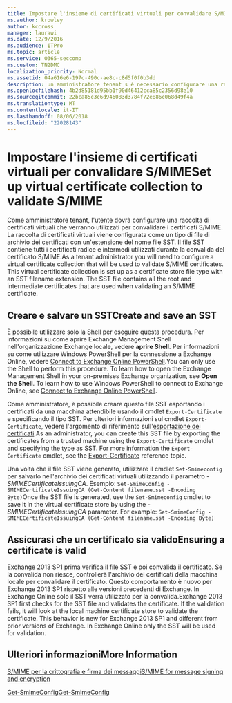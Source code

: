 ```yaml
---
title: Impostare l'insieme di certificati virtuali per convalidare S/MIME
ms.author: krowley
author: kccross
manager: laurawi
ms.date: 12/9/2016
ms.audience: ITPro
ms.topic: article
ms.service: O365-seccomp
ms.custom: TN2DMC
localization_priority: Normal
ms.assetid: 04a616e6-197c-490c-ae8c-c8d5f0f0b3dd
description: un amministratore tenant s è necessario configurare una raccolta di certificati virtuali che verrà utilizzata per convalidare i certificati S/MIME.
ms.openlocfilehash: 4b2d85181d95bb1f90d46412cca85c2356d98e10
ms.sourcegitcommit: 22bca85c3c6d946083d3784f72e886c068d49f4a
ms.translationtype: MT
ms.contentlocale: it-IT
ms.lasthandoff: 08/06/2018
ms.locfileid: "22028143"
---
```

# <a name="set-up-virtual-certificate-collection-to-validate-smime"></a><span data-ttu-id="7d466-103">Impostare l'insieme di certificati virtuali per convalidare S/MIME</span><span class="sxs-lookup"><span data-stu-id="7d466-103">Set up virtual certificate collection to validate S/MIME</span></span>

<span data-ttu-id="7d466-p101">Come amministratore tenant, l'utente dovrà configurare una raccolta di certificati virtuali che verranno utilizzati per convalidare i certificati S/MIME. La raccolta di certificati virtuali viene configurata come un tipo di file di archivio dei certificati con un'estensione del nome file SST. Il file SST contiene tutti i certificati radice e intermedi utilizzati durante la convalida del certificato S/MIME.</span><span class="sxs-lookup"><span data-stu-id="7d466-p101">As a tenant administrator you will need to configure a virtual certificate collection that will be used to validate S/MIME certificates. This virtual certificate collection is set up as a certificate store file type with an SST filename extension. The SST file contains all the root and intermediate certificates that are used when validating an S/MIME certificate.</span></span>
  
## <a name="create-and-save-an-sst"></a><span data-ttu-id="7d466-107">Creare e salvare un SST</span><span class="sxs-lookup"><span data-stu-id="7d466-107">Create and save an SST</span></span>
<span data-ttu-id="7d466-108"><a name="sectionSection0"> </a></span><span class="sxs-lookup"><span data-stu-id="7d466-108"></span></span>

<span data-ttu-id="7d466-p102">È possibile utilizzare solo la Shell per eseguire questa procedura. Per informazioni su come aprire Exchange Management Shell nell'organizzazione Exchange locale, vedere **aprire Shell**. Per informazioni su come utilizzare Windows PowerShell per la connessione a Exchange Online, vedere [Connect to Exchange Online PowerShell](https://go.microsoft.com/fwlink/p/?linkid=396554).</span><span class="sxs-lookup"><span data-stu-id="7d466-p102">You can only use the Shell to perform this procedure. To learn how to open the Exchange Management Shell in your on-premises Exchange organization, see **Open the Shell**. To learn how to use Windows PowerShell to connect to Exchange Online, see [Connect to Exchange Online PowerShell](https://go.microsoft.com/fwlink/p/?linkid=396554).</span></span>
  
<span data-ttu-id="7d466-p103">Come amministratore, è possibile creare questo file SST esportando i certificati da una macchina attendibile usando il cmdlet  `Export-Certificate` e specificando il tipo SST. Per ulteriori informazioni sul cmdlet  `Export-Certificate`, vedere l'argomento di riferimento sull'[esportazione dei certificati](https://technet.microsoft.com/en-us/library/hh848628.aspx).</span><span class="sxs-lookup"><span data-stu-id="7d466-p103">As an administrator, you can create this SST file by exporting the certificates from a trusted machine using the  `Export-Certificate` cmdlet and specifying the type as SST. For more information the  `Export-Certificate` cmdlet, see the [Export-Certificate](https://technet.microsoft.com/en-us/library/hh848628.aspx) reference topic.</span></span> 
  
<span data-ttu-id="7d466-p104">Una volta che il file SST viene generato, utilizzare il cmdlet  `Set-Smimeconfig` per salvarlo nell'archivio dei certificati virtuali utilizzando il parametro  _-SMIMECertificateIssuingCA_. Esempio:  `Set-SmimeConfig -SMIMECertificateIssuingCA (Get-Content filename.sst -Encoding Byte)`</span><span class="sxs-lookup"><span data-stu-id="7d466-p104">Once the SST file is generated, use the  `Set-Smimeconfig` cmdlet to save it in the virtual certificate store by using the  _-SMIMECertificateIssuingCA_ parameter. For example:  `Set-SmimeConfig -SMIMECertificateIssuingCA (Get-Content filename.sst -Encoding Byte)`</span></span>
  
## <a name="ensuring-a-certificate-is-valid"></a><span data-ttu-id="7d466-116">Assicurasi che un certificato sia valido</span><span class="sxs-lookup"><span data-stu-id="7d466-116">Ensuring a certificate is valid</span></span>
<span data-ttu-id="7d466-117"><a name="sectionSection1"> </a></span><span class="sxs-lookup"><span data-stu-id="7d466-117"></span></span>

<span data-ttu-id="7d466-p105">Exchange 2013 SP1 prima verifica il file SST e poi convalida il certificato. Se la convalida non riesce, controllerà l'archivio dei certificati della macchina locale per convalidare il certificato. Questo comportamento è nuovo per Exchange 2013 SP1 rispetto alle versioni precedenti di Exchange. In Exchange Online solo il SST verrà utilizzato per la convalida.</span><span class="sxs-lookup"><span data-stu-id="7d466-p105">Exchange 2013 SP1 first checks for the SST file and validates the certificate. If the validation fails, it will look at the local machine certificate store to validate the certificate. This behavior is new for Exchange 2013 SP1 and different from prior versions of Exchange. In Exchange Online only the SST will be used for validation.</span></span>
  
## <a name="more-information"></a><span data-ttu-id="7d466-122">Ulteriori informazioni</span><span class="sxs-lookup"><span data-stu-id="7d466-122">More Information</span></span>
<span data-ttu-id="7d466-123"><a name="sectionSection2"> </a></span><span class="sxs-lookup"><span data-stu-id="7d466-123"></span></span>

[<span data-ttu-id="7d466-124">S/MIME per la crittografia e firma dei messaggi</span><span class="sxs-lookup"><span data-stu-id="7d466-124">S/MIME for message signing and encryption</span></span>](s-mime-for-message-signing-and-encryption.md)
  
[<span data-ttu-id="7d466-125">Get-SmimeConfig</span><span class="sxs-lookup"><span data-stu-id="7d466-125">Get-SmimeConfig</span></span>](http://technet.microsoft.com/library/4b29fa89-0840-4fe9-8885-019fcef2e02b.aspx)
  


